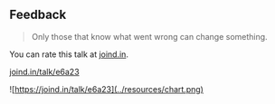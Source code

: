 ## Feedback

>  Only those that know what went wrong can change something.

<div class="multicolumn">
<div>
<p>You can rate this talk at <a href="https://joind.in">joind.in</a>.</p>
<p><a href="https://joind.in/talk/e6a23">joind.in/talk/e6a23</a></p>
</div>
<div>

![https://joind.in/talk/e6a23](../resources/chart.png)

</div>
</div>
